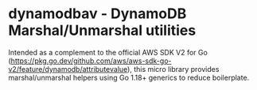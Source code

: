 dynamodbav - DynamoDB Marshal/Unmarshal utilities
=================================================

Intended as a complement to the official AWS SDK V2 for Go
(https://pkg.go.dev/github.com/aws/aws-sdk-go-v2/feature/dynamodb/attributevalue),
this micro library provides marshal/unmarshal helpers using Go 1.18+ generics
to reduce boilerplate.

